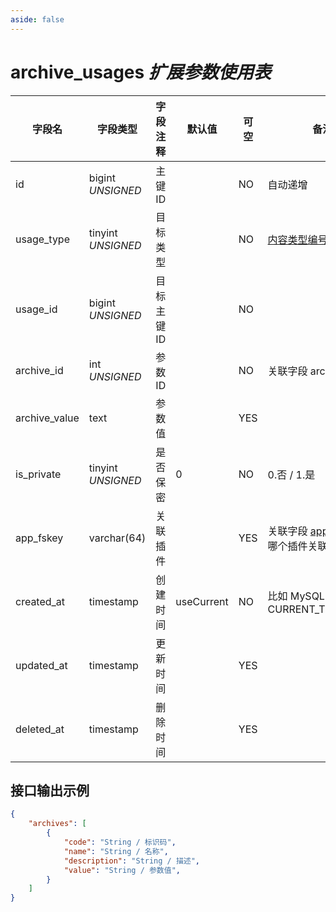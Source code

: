 ```yaml
---
aside: false
---
```


# archive_usages *扩展参数使用表*

| 字段名 | 字段类型 | 字段注释 | 默认值 | 可空 | 备注 |
| --- | --- | --- | --- | --- | --- |
| id | bigint *UNSIGNED* | 主键 ID |  | NO | 自动递增 |
| usage_type | tinyint *UNSIGNED* | 目标类型 |  | NO | [内容类型编号](../numbered-description.md#内容类型编号) |
| usage_id | bigint *UNSIGNED* | 目标主键 ID |  | NO |  |
| archive_id | int *UNSIGNED* | 参数 ID |  | NO | 关联字段 archives->id |
| archive_value | text | 参数值 | | YES |  |
| is_private | tinyint *UNSIGNED* | 是否保密 | 0 | NO | 0.否 / 1.是 |
| app_fskey | varchar(64) | 关联插件 |  | YES | 关联字段 [apps->fskey](../apps/apps.md)<br>哪个插件关联的 |
| created_at | timestamp | 创建时间 | useCurrent | NO | 比如 MySQL 默认值为 CURRENT_TIMESTAMP |
| updated_at | timestamp | 更新时间 |  | YES |  |
| deleted_at | timestamp | 删除时间 |  | YES |  |

## 接口输出示例

```json
{
    "archives": [
        {
            "code": "String / 标识码",
            "name": "String / 名称",
            "description": "String / 描述",
            "value": "String / 参数值",
        }
    ]
}
```